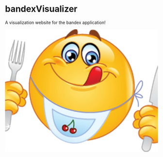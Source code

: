 # bandexVisualizer
A visualization website for the bandex application!

![alt text](https://github.com/robotenique/bandexVisualizer/blob/master/emoji-diet.png)
